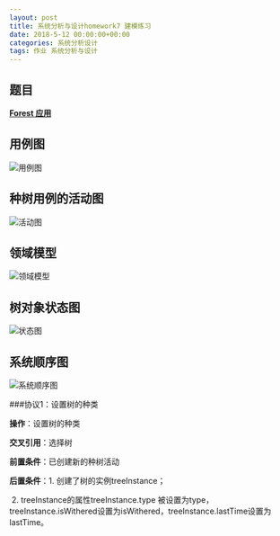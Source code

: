 ```yaml
---
layout: post
title: 系统分析与设计homework7 建模练习
date: 2018-5-12 00:00:00+00:00
categories: 系统分析设计
tags: 作业 系统分析与设计
---
```


## 题目 ##

**[Forest 应用](https://github.com/Owl-Movies-Ticket-System/Dashboard/blob/gh-pages/XX1-Forest%E5%BA%94%E7%94%A8.pdf)**



## 用例图

![用例图](https://bbycjhj.github.io/blog_pics/2018-5-12-系统分析与设计homework7建模练习/用例图.png)



## 种树用例的活动图

![活动图](https://bbycjhj.github.io/blog_pics/2018-5-12-系统分析与设计homework7建模练习/种树活动图.png)



## 领域模型

![领域模型](https://bbycjhj.github.io/blog_pics/2018-5-12-系统分析与设计homework7建模练习/领域模型.png)



## 树对象状态图

![状态图](https://bbycjhj.github.io/blog_pics/2018-5-12-系统分析与设计homework7建模练习/树对象状态图.png)



## 系统顺序图

![系统顺序图](https://bbycjhj.github.io/blog_pics/2018-5-12-系统分析与设计homework7建模练习/系统顺序图.png)



###协议1：设置树的种类

**操作**：设置树的种类

**交叉引用**：选择树

**前置条件**：已创建新的种树活动

**后置条件**：1.	创建了树的实例treeInstance；

​		   2. treeInstance的属性treeInstance.type 被设置为type，treeInstance.isWithered设置为isWithered，treeInstance.lastTime设置为lastTime。




